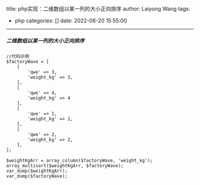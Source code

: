 title: php实现：二维数组以某一列的大小正向排序
author: Laiyong Wang
tags:
  - php
categories: []
date: 2022-06-20 15:55:00
---
##### 二维数组以某一列的大小正向排序
```
//代码示例
$factoryWave = [
    [
        'qwe' => 3,
        'weight_kg' => 3,
    ],
    [
        'qwe' => 4,
        'weight_kg' => 4
    ],
    [
        'qwe' => 1,
        'weight_kg' => 1,
    ],
    [
        'qwe' => 2,
        'weight_kg' => 2,
    ],
];

$weightKgArr = array_column($factoryWave, 'weight_kg');
array_multisort($weightKgArr, $factoryWave);
var_dump($weightKgArr);
var_dump($factoryWave);
```